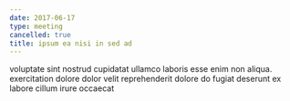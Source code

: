 ```yaml
---
date: 2017-06-17
type: meeting
cancelled: true
title: ipsum ea nisi in sed ad
---
```

voluptate sint nostrud cupidatat ullamco laboris esse enim non aliqua. exercitation dolore dolor velit reprehenderit dolore do fugiat deserunt ex labore cillum irure occaecat